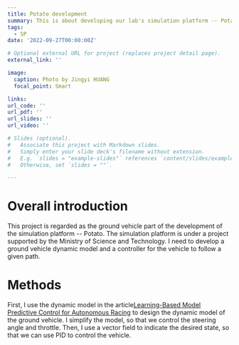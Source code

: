 ```yaml
---
title: Potato development
summary: This is about developing our lab's simulation platform -- Potato.
tags:
  - SP
date: '2022-09-27T00:00:00Z'

# Optional external URL for project (replaces project detail page).
external_link: ''

image:
  caption: Photo by Jingyi HUANG
  focal_point: Smart

links:
url_code: ''
url_pdf: ''
url_slides: ''
url_video: ''

# Slides (optional).
#   Associate this project with Markdown slides.
#   Simply enter your slide deck's filename without extension.
#   E.g. `slides = "example-slides"` references `content/slides/example-slides.md`.
#   Otherwise, set `slides = ""`.

---
```


# Overall introduction
This project is regarded as the ground vehicle part of the development of the simulation platform -- Potato. The simulation platform is under a project supported by the Ministry of Science and Technology.
I need to develop a ground vehicle dynamic model and a controller for the vehicle to follow a given path. 

# Methods
First, I use the dynamic model in the article[Learning-Based Model Predictive Control for Autonomous Racing](https://ieeexplore.ieee.org/abstract/document/8754713) to design the dynamic model of the ground vehicle. I simplify the model, so that we control the steering angle and throttle. 
Then, I use a vector field to indicate the desired state, so that we can use PID to control the vehicle.
